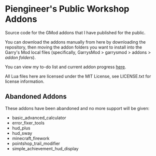 # Piengineer's Public Workshop Addons
Source code for the GMod addons that I have published for the public.

You can download the addons manually from here by downloading the repository, then moving the addon folders you want to install into the Garry's Mod local files (specifically, GarrysMod > garrysmod > addons > *addon folders*).

You can view my to-do list and current addon progress [here](https://github.com/users/Piengineer12/projects/1).

All Lua files here are licensed under the MIT License, see LICENSE.txt for license information.

## Abandoned Addons
These addons have been abandoned and no more support will be given:
- basic_advanced_calculator
- error_fixer_tools
- hud_plus
- hud_sway
- minecraft_firework
- pointshop_trail_modifier
- simple_achievement_hud_display
